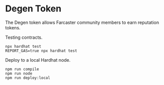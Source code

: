 # Degen Token

The Degen token allows Farcaster community members to earn reputation tokens.

Testing contracts.

```shell
npx hardhat test
REPORT_GAS=true npx hardhat test
```

Deploy to a local Hardhat node.

```shell
npm run compile
npm run node
npm run deploy:local
```
